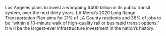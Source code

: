Los Angeles plans to invest a whopping $400 billion in its public transit system, over the next thirty years. LA Metro’s 2020 Long Range Transportation Plan aims for 21% of LA County residents and 36% of jobs to be “within a 10-minute walk of high-quality rail or bus rapid transit options.” It will be the largest-ever infrastructure investment in the nation’s history.

